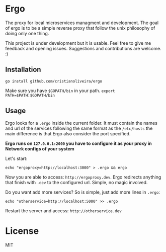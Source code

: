 # Ergo

The proxy for local microservices managment and development.
The goal of ergo is to be a simple reverse proxy that follow the unix philosophy of doing only one thing.

This project is under development but it is usable. Feel free to give me
feedback and opening issues. Suggestions and contributions are welcome. :)

## Installation

```
go install github.com/cristianoliveira/ergo
```
Make sure you have `$GOPATH/bin` in your path. `export PATH=$PATH:$GOPATH/bin`

## Usage

Ergo looks for a `.ergo` inside the current folder. It must contain the names and
url of the services following the same format as the `/etc/hosts` the main difference
is that Ergo also consider the port specified.

**Ergo runs on `127.0.0.1:2000` you have to configure it as your proxy in Network configs of your system**

Let's start:
```
echo "ergoproxy=http://localhost:3000" > .ergo && ergo
```
Now you are able to access: `http://ergoproxy.dev`.
Ergo redirects anything that finish with `.dev` to the configured url.
Simple, no magic involved.

Do you want add more services? So is simple, just add more lines in `.ergo`:
```
echo "otherservice=http://localhost:5000" >> .ergo
```

Restart the server and access: `http://otherservice.dev`

# License

MIT
